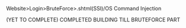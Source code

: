 Website>Login>BruteForce>.shtml(SSI)/OS Command Injection

(YET TO COMPLETE)
COMPLETED BUILDING TILL BRUTEFORCE PART
